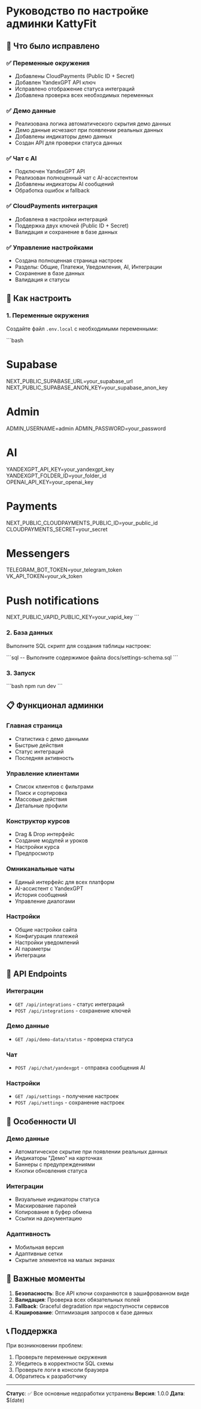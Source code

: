 # Руководство по настройке админки KattyFit

## 🎯 Что было исправлено

### ✅ Переменные окружения
- Добавлены CloudPayments (Public ID + Secret)
- Добавлен YandexGPT API ключ
- Исправлено отображение статуса интеграций
- Добавлена проверка всех необходимых переменных

### ✅ Демо данные
- Реализована логика автоматического скрытия демо данных
- Демо данные исчезают при появлении реальных данных
- Добавлены индикаторы демо данных
- Создан API для проверки статуса данных

### ✅ Чат с AI
- Подключен YandexGPT API
- Реализован полноценный чат с AI-ассистентом
- Добавлены индикаторы AI сообщений
- Обработка ошибок и fallback

### ✅ CloudPayments интеграция
- Добавлена в настройки интеграций
- Поддержка двух ключей (Public ID + Secret)
- Валидация и сохранение в базе данных

### ✅ Управление настройками
- Создана полноценная страница настроек
- Разделы: Общие, Платежи, Уведомления, AI, Интеграции
- Сохранение в базе данных
- Валидация и статусы

## 🚀 Как настроить

### 1. Переменные окружения

Создайте файл `.env.local` с необходимыми переменными:

\`\`\`bash
# Supabase
NEXT_PUBLIC_SUPABASE_URL=your_supabase_url
NEXT_PUBLIC_SUPABASE_ANON_KEY=your_supabase_anon_key

# Admin
ADMIN_USERNAME=admin
ADMIN_PASSWORD=your_password

# AI
YANDEXGPT_API_KEY=your_yandexgpt_key
YANDEXGPT_FOLDER_ID=your_folder_id
OPENAI_API_KEY=your_openai_key

# Payments
NEXT_PUBLIC_CLOUDPAYMENTS_PUBLIC_ID=your_public_id
CLOUDPAYMENTS_SECRET=your_secret

# Messengers
TELEGRAM_BOT_TOKEN=your_telegram_token
VK_API_TOKEN=your_vk_token

# Push notifications
NEXT_PUBLIC_VAPID_PUBLIC_KEY=your_vapid_key
\`\`\`

### 2. База данных

Выполните SQL скрипт для создания таблицы настроек:

\`\`\`sql
-- Выполните содержимое файла docs/settings-schema.sql
\`\`\`

### 3. Запуск

\`\`\`bash
npm run dev
\`\`\`

## 📋 Функционал админки

### Главная страница
- Статистика с демо данными
- Быстрые действия
- Статус интеграций
- Последняя активность

### Управление клиентами
- Список клиентов с фильтрами
- Поиск и сортировка
- Массовые действия
- Детальные профили

### Конструктор курсов
- Drag & Drop интерфейс
- Создание модулей и уроков
- Настройки курса
- Предпросмотр

### Омниканальные чаты
- Единый интерфейс для всех платформ
- AI-ассистент с YandexGPT
- История сообщений
- Управление диалогами

### Настройки
- Общие настройки сайта
- Конфигурация платежей
- Настройки уведомлений
- AI параметры
- Интеграции

## 🔧 API Endpoints

### Интеграции
- `GET /api/integrations` - статус интеграций
- `POST /api/integrations` - сохранение ключей

### Демо данные
- `GET /api/demo-data/status` - проверка статуса

### Чат
- `POST /api/chat/yandexgpt` - отправка сообщения AI

### Настройки
- `GET /api/settings` - получение настроек
- `POST /api/settings` - сохранение настроек

## 🎨 Особенности UI

### Демо данные
- Автоматическое скрытие при появлении реальных данных
- Индикаторы "Демо" на карточках
- Баннеры с предупреждениями
- Кнопки обновления статуса

### Интеграции
- Визуальные индикаторы статуса
- Маскирование паролей
- Копирование в буфер обмена
- Ссылки на документацию

### Адаптивность
- Мобильная версия
- Адаптивные сетки
- Скрытие элементов на малых экранах

## 🚨 Важные моменты

1. **Безопасность**: Все API ключи сохраняются в зашифрованном виде
2. **Валидация**: Проверка всех обязательных полей
3. **Fallback**: Graceful degradation при недоступности сервисов
4. **Кэширование**: Оптимизация запросов к базе данных

## 📞 Поддержка

При возникновении проблем:
1. Проверьте переменные окружения
2. Убедитесь в корректности SQL схемы
3. Проверьте логи в консоли браузера
4. Обратитесь к разработчику

---

**Статус**: ✅ Все основные недоработки устранены
**Версия**: 1.0.0
**Дата**: $(date)
